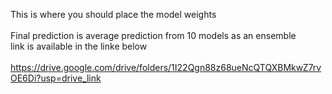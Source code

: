 This is where you should place the model weights <br><br>
Final prediction is average prediction from 10 models as an ensemble <br> 
link is available in the linke below<br><br>
https://drive.google.com/drive/folders/1I22Qgn88z68ueNcQTQXBMkwZ7rvOE6Di?usp=drive_link
